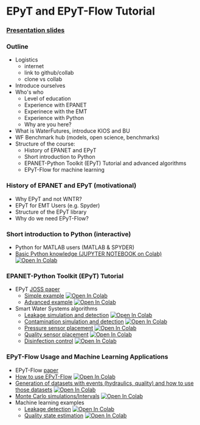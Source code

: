 # EPyT and EPyT-Flow Tutorial

### [Presentation slides](https://ucy-my.sharepoint.com/:f:/g/personal/mkiria01_ucy_ac_cy/Ej0n6JKNmY1KpDv7EYEVtmcB1uWLfCQO9Cnk5v8Jjt6IHw?e=E18hgz)

### Outline
- Logistics
  - internet
  - link to github/collab
  - clone vs collab
- Introduce ourselves
- Who's who
  - Level of education
  - Experience with EPANET
  - Experinece with the EMT
  - Experience with Python
  - Why are you here?
- What is WaterFutures, introduce KIOS and BU
- WF Benchmark hub (models, open science, benchmarks)
- Structure of the course:
  - History of EPANET and EPyT
  - Short introduction to Python
  - EPANET-Python Toolkit (EPyT) Tutorial and advanced algorithms
  - EPyT-Flow for machine learning

### History of EPANET and EPyT (motivational)
- Why EPyT and not WNTR?
- EPyT for EMT Users (e.g. Spyder)
- Structure of the EPyT library
- Why do we need EPyT-Flow?

### Short introduction to Python (interactive)
- Python for MATLAB users (MATLAB & SPYDER)
- [Basic Python knowledge (JUPYTER NOTEBOOK on Colab)](PythonCrashCourse/Python101.ipynb) <a target="_blank" href="https://colab.research.google.com/github/WaterFutures/EPyT-and-EPyT-Flow-Tutorial/blob/main/PythonCrashCourse/Python101.ipynb"><img src="https://colab.research.google.com/assets/colab-badge.svg" alt="Open In Colab"/></a>

### EPANET-Python Toolkit (EPyT) Tutorial
- EPyT [JOSS paper](https://joss.theoj.org/papers/10.21105/joss.05947)
  - [Simple example](epyt_joss_simple_example.ipynb) <a target="_blank" href="https://colab.research.google.com/github/WaterFutures/EPyT-and-EPyT-Flow-Tutorial/blob/main/epyt_joss_simple_example.ipynb"><img src="https://colab.research.google.com/assets/colab-badge.svg" alt="Open In Colab"/></a>
  - [Advanced example](epyt_joss_advance_example.ipynb) <a target="_blank" href="https://colab.research.google.com/github/WaterFutures/EPyT-and-EPyT-Flow-Tutorial/blob/main/epyt_joss_advance_example.ipynb"><img src="https://colab.research.google.com/assets/colab-badge.svg" alt="Open In Colab"/></a>  
- Smart Water Systems algorithms
  - [Leakage simulation and detection](epyt_leakage_simulation_and_detection.ipynb)  <a target="_blank" href="https://colab.research.google.com/github/WaterFutures/EPyT-and-EPyT-Flow-Tutorial/blob/main/epyt_leakage_simulation_and_detection.ipynb"><img src="https://colab.research.google.com/assets/colab-badge.svg" alt="Open In Colab"/></a>
  - [Contamination simulation and detection](epyt_contamination_modelling_and_detection.ipynb)  <a target="_blank" href="https://colab.research.google.com/github/WaterFutures/EPyT-and-EPyT-Flow-Tutorial/blob/main/epyt_contamination_modelling_and_detection.ipynb"><img src="https://colab.research.google.com/assets/colab-badge.svg" alt="Open In Colab"/></a>
  - [Pressure sensor placement](epyt_pressure_sensor_placement.ipynb) <a target="_blank" href="https://colab.research.google.com/github/WaterFutures/EPyT-and-EPyT-Flow-Tutorial/blob/main/epyt_pressure_sensor_placement.ipynb"><img src="https://colab.research.google.com/assets/colab-badge.svg" alt="Open In Colab"/></a>
  - [Quality sensor placement](epyt_quality_sensor_placement.ipynb) <a target="_blank" href="https://colab.research.google.com/github/WaterFutures/EPyT-and-EPyT-Flow-Tutorial/blob/main/epyt_quality_sensor_placement.ipynb"><img src="https://colab.research.google.com/assets/colab-badge.svg" alt="Open In Colab"/></a>
  - [Disinfection control](epyt_optimal_chlorine_dosage_scheduling.ipynb)  <a target="_blank" href="https://colab.research.google.com/github/WaterFutures/EPyT-and-EPyT-Flow-Tutorial/blob/main/epyt_optimal_chlorine_dosage_scheduling.ipynb"><img src="https://colab.research.google.com/assets/colab-badge.svg" alt="Open In Colab"/></a>

### EPyT-Flow Usage and Machine Learning Applications
- EPyT-Flow [paper](https://arxiv.org/pdf/2406.02078)
- [How to use EPyT-Flow](epytflow_intro.ipynb) <a target="_blank" href="https://colab.research.google.com/github/WaterFutures/EPyT-and-EPyT-Flow-Tutorial/blob/main/epytflow_intro.ipynb"><img src="https://colab.research.google.com/assets/colab-badge.svg" alt="Open In Colab"/></a>
- [Generation of datasets with events (hydraulics, quality) and how to use those datasets](epytflow_datageneration.ipynb) <a target="_blank" href="https://colab.research.google.com/github/WaterFutures/EPyT-and-EPyT-Flow-Tutorial/blob/main/epytflow_datageneration.ipynb"><img src="https://colab.research.google.com/assets/colab-badge.svg" alt="Open In Colab"/></a>
- [Monte Carlo simulations/Intervals](epytflow_montecarlo.ipynb) <a target="_blank" href="https://colab.research.google.com/github/WaterFutures/EPyT-and-EPyT-Flow-Tutorial/blob/main/epytflow_montecarlo.ipynb"><img src="https://colab.research.google.com/assets/colab-badge.svg" alt="Open In Colab"/></a>
- Machine learning examples
  - [Leakage detection](epytflow_leakagedetection.ipynb) <a target="_blank" href="https://colab.research.google.com/github/WaterFutures/EPyT-and-EPyT-Flow-Tutorial/blob/main/epytflow_leakagedetection.ipynb"><img src="https://colab.research.google.com/assets/colab-badge.svg" alt="Open In Colab"/></a>
  - [Quality state estimation](epytflow_quality.ipynb) <a target="_blank" href="https://colab.research.google.com/github/WaterFutures/EPyT-and-EPyT-Flow-Tutorial/blob/main/epytflow_quality.ipynb"><img src="https://colab.research.google.com/assets/colab-badge.svg" alt="Open In Colab"/></a>

